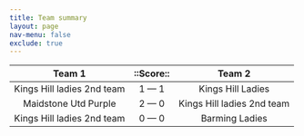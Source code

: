 ```yaml
---
title: Team summary
layout: page
nav-menu: false
exclude: true
---
```




|           Team 1           |  ::Score::  |           Team 2           |
|:--------------------------:|:-----------:|:--------------------------:|
| Kings Hill ladies 2nd team | 1 &mdash; 1 |     Kings Hill Ladies      |
|    Maidstone Utd Purple    | 2 &mdash; 0 | Kings Hill ladies 2nd team |
| Kings Hill ladies 2nd team | 0 &mdash; 0 |       Barming Ladies       |

 <br /><br /><br />